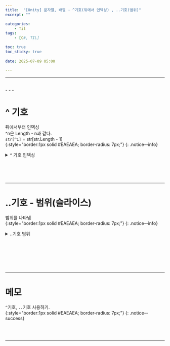 ```yaml
---
title:  "[Unity] 문자열, 배열 - ^기호(뒤에서 인덱싱) , ..기호(범위)"
excerpt: ""

categories:
    - Til
tags:
    - [C#, TIL]

toc: true
toc_sticky: true
 
date: 2025-07-09 05:00

---
```

- - -


<br>
- - - 


# ^ 기호  
뒤에서부터 인덱싱  
^n은 Length - n과 같다.  
`str[^1]` = str[str.Length - 1]  
{:style="border:1px solid #EAEAEA; border-radius: 7px;"}
{: .notice--info}   

<details>
<summary>^ 기호 인덱싱</summary>
<div class="notice--primary" markdown="1"> 

```c# 
string S = ABCDE;
// S[^1] = 'E' 뒤에서 1번째
// S[^2] = 'D' 뒤에서 2번째

int[] nums = { 10, 20, 30, 40, 50 };
int last = nums[^1];        // 50
```
</div>
</details>

<br><br><br>
- - - 

# ..기호 - 범위(슬라이스)
범위를 나타냄  
{:style="border:1px solid #EAEAEA; border-radius: 7px;"}
{: .notice--info}   

<details>
<summary>..기호 범위</summary>
<div class="notice--primary" markdown="1"> 

```c# 
string S = ABCDE;
// S[1..3] = 'BCD' 인덱스 1 ~ 3
// S[..3] = 'ABC' 처음부터 3
// S[2] = 'CDE' 2부터 끝까지
// S[..^1] = 'ABCD' 처음부터 뒤에서 1번째 전까지
// S[^3..^1] = 'CD' 뒤에서 3번째에서 1번째  전까지

int[] nums = { 10, 20, 30, 40, 50 };
var firstThree = nums[..3]; // {10, 20, 30}
```
</div>
</details>


<br><br><br><br><br>
- - - 


# 메모
`^`기호, `..`기호 사용하기.  
{:style="border:1px solid #EAEAEA; border-radius: 7px;"}
{: .notice--success}  


<br><br>
- - -